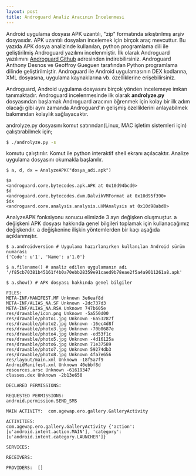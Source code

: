 ```yaml
---
layout: post
title: Androguard Analiz Aracının İncelenmesi
---
```


Android uygulama dosyası APK uzantılı, "zip" formatında sıkıştırılmış arşiv dosyasıdır. 
APK uzantılı dosyaları incelemek için birçok araç mevcuttur. Bu yazıda APK dosya analizinde kullanılan,
python programlama dili ile geliştirilmiş Androguard yazılımı incelenmiştir. İlk olarak
Androguard yazılımını [Androguard Github](https://github.com/androguard/androguard) adresinden indirebilirsiniz. Androguard Anthony Desnos
ve Geoffroy Gueguen tarafından Python programlama dilinde geliştirilmiştir. Androguard ile Android uygulamasının 
DEX kodlarına, XML dosyasına, uygulama kaynaklarına vb. özelliklerine erişebilirsiniz. 

Androguard, Android uygulama dosyasını birçok yönden incelemeye imkan tanımaktadır. Androguard incelenmesinde ilk olarak **androlyze.py** 
dosyasından başlamak Androguard aracının öğrenmek için kolay bir ilk adım olacağı gibi aynı zamanda Androguard'ın gelişmiş özelliklerini
anlayabilmek bakımından kolaylık sağlayacaktır.

androlyze.py dosyasını komut satırından(Linux, MAC işletim sistemleri için) çalıştırabilmek için;

```bash
$ ./androlyze.py -s
```
komutu çalıştırılır. Komut ile python interaktif shell ekranı açılacaktır. Analize uygulama dosyasını okumakla başlanılır.

~~~
$ a, d, dx = AnalyzeAPK("dosya_adi.apk")

$a
<androguard.core.bytecodes.apk.APK at 0x10d94bcd0>
$d
<androguard.core.bytecodes.dvm.DalvikVMFormat at 0x10d95f390>
$dx
<androguard.core.analysis.analysis.uVMAnalysis at 0x10d98abd0>
~~~

AnalyzeAPK fonksiyonu sonucu elimizde 3 ayrı değişken oluşmuştur. a değişkeni APK dosyası hakkında genel bilgileri toplamak için kullanacağımız değişkendir. a değişkenine ilişkin yöntemlerden bir kaçı aşağıda açıklanmıştır.


~~~
$ a.androidversion # Uygulama hazırlanırken kullanılan Android sürüm numarası 
{'Code': u'1', 'Name': u'1.0'}
~~~
~~~
$ a.filename() # analiz edilen uygulamanın adı
'/f85cb70381b45161f4b0a70ebb28359e91caed9b78eae2f5a4a9011261a8.apk'
~~~

~~~
$ a.show() # APK dosyası hakkında genel bilgiler

FILES: 
META-INF/MANIFEST.MF Unknown 3e6eaf8d
META-INF/ALIAS_NA.SF Unknown -2dc737d3
META-INF/ALIAS_NA.RSA Unknown 747b605e
res/drawable/icon.png Unknown -5a550d00
res/drawable/photo1.jpg Unknown -6a53287f
res/drawable/photo2.jpg Unknown -16ec4d8f
res/drawable/photo3.jpg Unknown -70b0687e
res/drawable/photo4.jpg Unknown -ed53f1c
res/drawable/photo5.jpg Unknown -4d16125a
res/drawable/photo6.jpg Unknown 71e37589
res/drawable/photo7.jpg Unknown 59274db3
res/drawable/photo8.jpg Unknown 4fa7e656
res/layout/main.xml Unknown -18f5a7f9
AndroidManifest.xml Unknown 40ebbf8d
resources.arsc Unknown -61619347
classes.dex Unknown -2b13e650

DECLARED PERMISSIONS:

REQUESTED PERMISSIONS:
android.permission.SEND_SMS

MAIN ACTIVITY:  com.agewap.ero.gallery.GalleryActivity

ACTIVITIES: 
com.agewap.ero.gallery.GalleryActivity {'action': [u'android.intent.action.MAIN'], 'category': [u'android.intent.category.LAUNCHER']}

SERVICES: 

RECEIVERS: 

PROVIDERS:  []
~~~